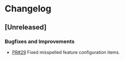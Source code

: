# Changelog

## [Unreleased]

### Bugfixes and Improvements
- [PR#29](https://github.com/alexrudy/jaws/pull/29) Fixed misspelled feature configuration items.
